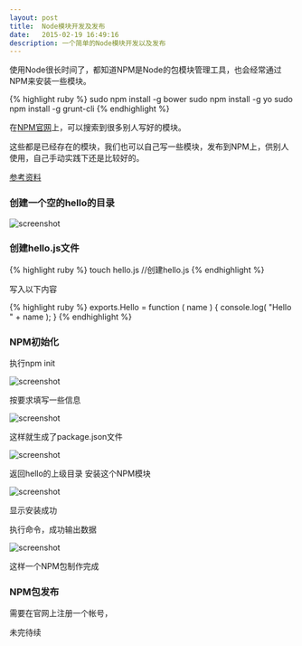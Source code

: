 ```yaml
---
layout: post
title:  Node模块开发及发布
date:   2015-02-19 16:49:16
description: 一个简单的Node模块开发以及发布
---
```



使用Node很长时间了，都知道NPM是Node的包模块管理工具，也会经常通过NPM来安装一些模块。

{% highlight ruby %}
sudo npm install -g bower
sudo npm install -g yo
sudo npm install -g grunt-cli
{% endhighlight %}

在[NPM官网](https://www.npmjs.com/)上，可以搜索到很多别人写好的模块。

这些都是已经存在的模块，我们也可以自己写一些模块，发布到NPM上，供别人使用，自己手动实践下还是比较好的。

[参考资料](http://www.elmerzhang.com/2011/09/nodejs-module-develop-publish/)


###  创建一个空的hello的目录

![screenshot](http://img4.tbcdn.cn/L1/461/1/47e3c5a3e178e8a3f929e84052b6cdeb6d41b20e.png)

###  创建hello.js文件

{% highlight ruby %}
touch hello.js      //创建hello.js
{% endhighlight %}

写入以下内容

{% highlight ruby %}
exports.Hello = function ( name ) {
    console.log( "Hello " + name );
}
{% endhighlight %}

###  NPM初始化

执行npm init


![screenshot](http://img3.tbcdn.cn/L1/461/1/714307e869e87bd9410b79d3babb3f231a3094b5.png)

按要求填写一些信息

![screenshot](http://img1.tbcdn.cn/L1/461/1/d55a682b122b80c186cfe21e433b245dcda8da46.png)

这样就生成了package.json文件

![screenshot](http://img2.tbcdn.cn/L1/461/1/adc279f10ec00866e643d7e3d09cf2cb69e0e350.png)

返回hello的上级目录  安装这个NPM模块

![screenshot](http://img4.tbcdn.cn/L1/461/1/5ae782646235c63be1b51e0ada0b6fdcb49d6520.png)

显示安装成功

执行命令，成功输出数据

![screenshot](http://img1.tbcdn.cn/L1/461/1/0dbd486f0c7d86ac5fffd567a29d029bf2dd7748.png)

这样一个NPM包制作完成

###  NPM包发布

需要在官网上注册一个帐号，
 
 未完待续



